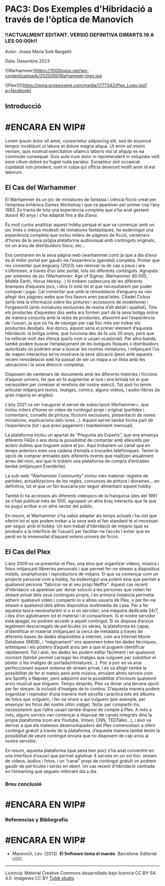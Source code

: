 # PAC3: Dos Exemples d'Hibridació a través de l'òptica de Manovich 

### !!ACTUALMENT EDITANT. VERSIÓ DEFINITIVA DIMARTS 19 A LES 00:00h!! ### 


Autor: Josep Maria Solé Bargalló

Data: Desembre 2023

![Warhammer](https://1000logos.net/wp-content/uploads/2020/09/Warhammer-logo.jpg

![Plex]([(https://mma.prnewswire.com/media/1777342/Plex_Logo.jpg?p=facebook]

## Introducció

# #ENCARA EN WIP#
Lorem ipsum dolor sit amet, consectetur adipiscing elit, sed do eiusmod tempor incididunt ut labore et dolore magna aliqua. Ut enim ad minim veniam, quis nostrud exercitation ullamco laboris nisi ut aliquip ex ea commodo consequat. Duis aute irure dolor in reprehenderit in voluptate velit esse cillum dolore eu fugiat nulla pariatur. Excepteur sint occaecat cupidatat non proident, sunt in culpa qui officia deserunt mollit anim id est laborum.


## El Cas del Warhammer

El Warhammer és un joc de miniatures de fantasia i ciència ficció creat per l’empresa britànica Games Workshop i que va aparèixer per primer cop l’any 1983. Es tracta de tota una experiència completa que s’ha anat gestant durant 40 anys i s’ha adaptat fins a dia d’avui. 

És molt curiós analitzar aquest hobby perquè el que va començar amb un joc (més o menys modest) de miniatures fantàstiques, ha esdevingut una experiència completa que inclou milers de pàgines de ficció, centenars d’hores de la seva pròpia plataforma audiovisual amb continguts originals, tot un arxiu de distribuïdors físics, etc...

Ens centrarem en la seva pàgina web (warhammer.com) ja que a dia d’avui és el millor portal per gaudir-ne l’experiència (gairebé) completa. Primer que res comentar que enguany (2023) van renovar-la de cap a peus i ara s’ofereixen, a través d’un únic portal, tots els diferents continguts.
Agrupats per sistemes de joc (Warhammer: Age of Sigmar, Warhammer 40.000, Middle Earth, Horus Heresy...) hi trobem cadascuna de les diferents branques d’aquests jocs, i dins hi està tot el que necessitarem per poder comprar i jugar. Cal comentar que amb la remodelació d’enguany es van afegir dos pàgines webs que fins llavors eren paral·leles: Citadel Colour (amb tota la informació sobre les pintures i accessoris de modelisme) i Forgeworld (amb miniatures exclusives de resina d’alt detall i qualitat). Tots els productes d’aquestes dos webs ara formen part de la seva botiga online de manera conjunta amb la resta de productes, afavorint així l’experiència de l’usuari, ja que no ha de navegar per cap lloc més per trobar els productes desitjats.
Així doncs, aquest seria el primer element d’aquesta hibridació: la botiga online, que funciona des de fa uns 20 anys, però que ha millorat molt des d’ençà (parlo com a usuari ocasional). Per altra banda, també podem buscar l’emplaçament de les botigues físiques o distribuïdors autoritzats on podríem anar a buscar les nostres miniatures, i mitjançant l’ús de mapes interactius se’ns mostrava la seva ubicació (però amb aquesta recent remodelació web ha passat de ser un mapa a un llista amb les ubicacions i la seva direcció completa).

Disposem de centenars de documents amb les diferents històries i ficcions d’aquest univers, fet que en fa augmentar el lore i ens brinda tot el que necessitem per conèixer el rerefons del nostre exèrcit. Tot això ho tenim articulat mitjançant textos, imatges, còmics, alguns vídeos, i audio-llibres (la gran majoria en anglès).

L’any 2021 va ser inaugurat el servei de subscripció Warhammer+, que inclou milers d’hores en vídeo de contingut propi i original (partides i comentaris, consells de pintura, ficcions exclusives, presentació de noves miniatures, explicacions dels lores...). Aquest servei també forma part de l’experiència (tot i que previ pagament i manteniment mensual).

La plataforma inclou un apartat de “Pregunta als Experts”, que ens ensenya diferents FAQs o ens dona la possibilitat de contactar amb elles/ells per aclarir dubtes que tinguem sobre el joc. Aquí trobaríem un canal que en temps anteriors eren una cadena d’emails o trucades telefòniques.
Tenim la opció de comprar entrades pels diferents events que realitzen anualment arreu del món, així que hi trobem una plataforma de compra d’entrades també (mitjançant Eventbrite).

La sub-web “Warhammer Community” inclou més material: registre de partides, actualitzacions de les regles, concursos de pintura i diorames....en definitiva, tot el que un fan buscaria per seguir alimentant aquest hobby.

També hi ha accessos als diferents videojocs de la franquícia (des del 1991 se n’han publicat més de 100), agrupant un altre braç interactiu que fa que es pugui arribar a un altre sector del públic.
 
En resum, el Warhammer s’ha sabut adaptar als temps actuals i ha vist que oferint tot el que podem trobar a la seva web el fan standard té el necessari per seguir amb el hobby. Un bon treball d’hibridació de mitjans (que es produeix a la interfície de l’usuari) per facilitar-ne l’accés i evitar que es perdi en la immensitat d’aquest extens univers de ficció. 




## El Cas del Plex

L’any 2009 es va presentar el Plex, una eina que organitzar vídeos, música i fotos mitjançant llibreries personals i que permet fer-ne stream a dispositius mòbils, smartphones i reproductors de mitjans. El que va començar com un projecte personal com a hobby, ha esdevingut una potent eina que permet a qualsevol persona “fabricar-se el seu propi Netflix”.
Aquest cas recent d’hibridació va aparèixer per donar solució a les persones que volien fer stream privat dels seus continguts propis, i en primera instància permetia adherir qualsevol vídeo i compartir-lo a altres usuaris de Plex, o per fer-ne stream a qualsevol dels altres dispositius multimèdia de casa. Per a fer aquesta tasca necessitarem si o si un servidor, una màquina dedicada 24/7, i des d’on aglutinarem tot el material i el compartirem. Si el nostre servidor està apagat, no podrem accedir a aquell contingut.
Si es disposa d’arxius legalment descarregats de pel·lícules i/o sèries, la plataforma és capaç d’identificar el material (mitjançant la cerca de metadata a través de diferents bases de dades disponibles a internet, com ara Internet Movie Database (IMDB), i “màgicament” ens apareixen totes les dades tècniques, artístiques i els pòsters d’aquell arxiu per a que el puguem identificar ràpidament. Tot i això, les dades les podem editar fàcilment i en qualsevol moment (també permet carregar les imatges que vulguem per substituir el pòster o les imatges de portada/miniatures...).
Poc a poc es va anar perfeccionant aquest sistema de stream privat, i es va afegir també la possibilitat de fer el mateix però amb música, emulant altres serveis com ara Spotify o Napster, però adquirint així la possibilitat d’incloure qualsevol arxiu musical que tinguem.
Temps després, Plex va donar una tercera opció per fer stream: la inclusió d’imatges de to continu. D’aquesta manera podem organitzar i reproduir d’una manera molt senzilla i pràctica tots els àlbums de fotos que vulguem, i fer-ne share a qui vulguem (per exemple, per ensenyar les fotos del nostre últim viatge). Nota: per compartir-ho, necessitarem que l’altre usuari també disposi de compte a Plex.
A més a més, alguns serveis van començar a disposar de canals integrats dins la pròpia plataforma (com ara Youtube, Vimeo, CNN, TEDTalks...), i això va derivar a que els mateixos desenvolupadors del Plex comencessin a oferir contingut gratuït a través de la plataforma, d’aquesta manera també tenim la possibilitat de veure contingut encara que no disposem de cap arxiu al nostre servidor.

En resum, aquesta plataforma (que pesa ben poc) s’ha anat converitnt en una interface d’usuari que permet aglutinar 4 serveis en un sol lloc: stream de vídeos, àudios i fotos, i un “canal” propi de contingut gratuït on podrem gaudir de pel·lícules i sèries en obert. Un cas recent d’hibridació centrada en l’streaming que segueix millorant dia a dia.



### Breu conclusió
# #ENCARA EN WIP#

### Referencias y Bibliografía
# #ENCARA EN WIP#

* Manovich, Lev. (2013). **El Software toma el mando**. Barcelona: Editorial UOC. 


----

Licencia: Material Creative Commons desarrollado bajo licencia CC BY-SA 4.0. Imágenes CC BY [Tubik studio](https://blog.tubikstudio.com/how-to-create-original-flat-illustrations-designers-tips/) 
